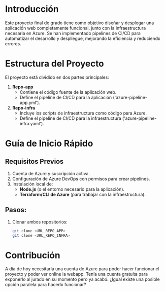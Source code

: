 # Introducción 
Este proyecto final de grado tiene como objetivo diseñar y desplegar una aplicación web completamente funcional, junto con la infraestructura necesaria en Azure. Se han implementado pipelines de CI/CD para automatizar el desarrollo y despliegue, mejorando la eficiencia y reduciendo errores.

# Estructura del Proyecto
El proyecto está dividido en dos partes principales:
1.	**Repo-app**
    - Contiene el código fuente de la aplicación web.
    - Define el pipeline de CI/CD para la aplicación ('azure-pipeline-app.yml').
2.	**Repo-infra**
    - Incluye los scripts de infraestructura como código para Azure.
    - Define el pipeline de CI/CD para la infraestructura ('azure-pipeline-infra.yaml').

# Guía de Inicio Rápido
## Requisitos Previos
1. Cuenta de Azure y suscripción activa.
2. Configuración de Azure DevOps con permisos para crear pipelines.
3. Instalación local de:
   - **Node.js** (o el entorno necesario para la aplicación).
   - **Terraform/CLI de Azure** (para trabajar con la infraestructura).
## Pasos:
1. Clonar ambos repositorios:
   ```bash
   git clone <URL_REPO_APP>
   git clone <URL_REPO_INFRA>

# Contribución
A día de hoy necesitaría una cuenta de Azure para poder hacer funcionar el proyecto y poder ver online la webapp. Tenía una cuenta gratuíta para exponerlo al jurado en su momento pero ya acabó.
¿Igual existe una posible opción paralela para hacerlo funcionar?
